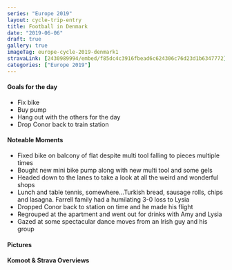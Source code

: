 ```yaml
---
series: "Europe 2019"
layout: cycle-trip-entry
title: Football in Denmark
date: "2019-06-06"
draft: true
gallery: true
imageTag: europe-cycle-2019-denmark1
stravaLink: [2430989994/embed/f85dc4c3916fbead6c624306c76d23d1b6347772]
categories: ["Europe 2019"]
---
```


#### Goals for the day

*   Fix bike
*   Buy pump
*   Hang out with the others for the day
*   Drop Conor back to train station



#### Noteable Moments

*   Fixed bike on balcony of flat despite multi tool falling to pieces multiple times
*   Bought new mini bike pump along with new multi tool and some gels
*   Headed down to the lanes to take a look at all the weird and wonderful shops
*   Lunch and table tennis, somewhere...Turkish bread, sausage rolls, chips and lasagna. Farrell family had a humilating 3-0 loss to Lysia
*   Dropped Conor back to station on time and he made his flight
*   Regrouped at the apartment and went out for drinks with Amy and Lysia
*   Gazed at some spectacular dance moves from an Irish guy and his group

#### Pictures

#### Komoot & Strava Overviews